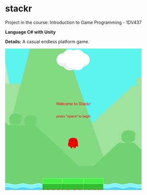 # stackr
Project in the course: Introduction to Game Programming - 1DV437

**Language C# with Unity**


**Details:** A casual endless platform game.


![dm](https://github.com/JohanWindahl/stackr/blob/master/demo.gif)
